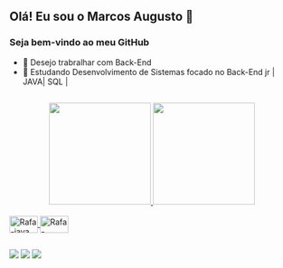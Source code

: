 ## Olá! Eu sou o Marcos Augusto 👋
### Seja bem-vindo ao meu GitHub

- 🔭 Desejo trabralhar com Back-End 
- 🌱 Estudando Desenvolvimento de Sistemas focado no Back-End jr | JAVA| SQL |
##
<div align="center">
  <a href="https://github.com/MarcosAugusto27">
  <img height="180em" src="https://github-readme-stats.vercel.app/api?username=marcosaugusto27&show_icons=true&theme=cobalt&include_all_commits=true&count_private=true"/>
  <img height="180em" src="https://github-readme-stats.vercel.app/api/top-langs/?username=marcosaugusto27&layout=compact&langs_count=7&theme=cobalt"/>
</div>


<div style="display: inline_block"><br>
<img align="center" alt="Rafa-java" height="30" width="50" src="https://cdn.jsdelivr.net/gh/devicons/devicon/icons/java/java-original-wordmark.svg" />
<img align="center" alt="Rafa-sqlserver" height="30" width="50" src="https://cdn.jsdelivr.net/gh/devicons/devicon/icons/microsoftsqlserver/microsoftsqlserver-plain-wordmark.svg" />
</div>

##
 
 <div>
  <a href="https://www.instagram.com/marcosaugustos20/" target="_blank"><img src="https://img.shields.io/badge/-Instagram-%23E4405F?style=for-the-badge&logo=instagram&logoColor=white" target="_blank"></a>
  <a href = "mailto:marcosaugusto271322gmail.com"><img src="https://img.shields.io/badge/-Gmail-%23333?style=for-the-badge&logo=gmail&logoColor=white" target="_blank"></a>
  <a href="https://www.linkedin.com/in/marcosaugusto27/" target="_blank"><img src="https://img.shields.io/badge/-LinkedIn-%230077B5?style=for-the-badge&logo=linkedin&logoColor=white" target="_blank"></a> 
 
 ##
 </div>
